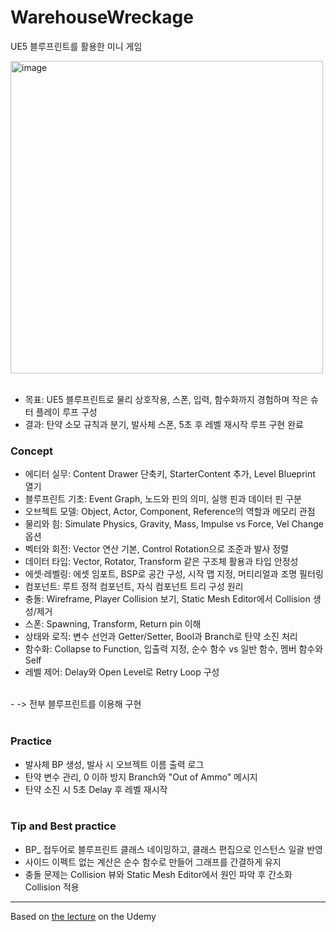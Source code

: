 # WarehouseWreckage
UE5 블루프린트를 활용한 미니 게임



<img width="500" alt="image" src="https://github.com/user-attachments/assets/673ae123-ef13-491e-adc6-61804e065cd1" />
<br><br>

- 목표: UE5 블루프린트로 물리 상호작용, 스폰, 입력, 함수화까지 경험하며 작은 슈터 플레이 루프 구성
- 결과: 탄약 소모 규칙과 분기, 발사체 스폰, 5초 후 레벨 재시작 루프 구현 완료

### Concept

- 에디터 실무: Content Drawer 단축키, StarterContent 추가, Level Blueprint 열기
- 블루프린트 기초: Event Graph, 노드와 핀의 의미, 실행 핀과 데이터 핀 구분
- 오브젝트 모델: Object, Actor, Component, Reference의 역할과 메모리 관점
- 물리와 힘: Simulate Physics, Gravity, Mass, Impulse vs Force, Vel Change 옵션
- 벡터와 회전: Vector 연산 기본, Control Rotation으로 조준과 발사 정렬
- 데이터 타입: Vector, Rotator, Transform 같은 구조체 활용과 타입 안정성
- 에셋·레벨링: 에셋 임포트, BSP로 공간 구성, 시작 맵 지정, 머티리얼과 조명 필터링
- 컴포넌트: 루트 정적 컴포넌트, 자식 컴포넌트 트리 구성 원리
- 충돌: Wireframe, Player Collision 보기, Static Mesh Editor에서 Collision 생성/제거
- 스폰: Spawning, Transform, Return pin 이해
- 상태와 로직: 변수 선언과 Getter/Setter, Bool과 Branch로 탄약 소진 처리
- 함수화: Collapse to Function, 입출력 지정, 순수 함수 vs 일반 함수, 멤버 함수와 Self
- 레벨 제어: Delay와 Open Level로 Retry Loop 구성
<br>
- -> 전부 블루프린트를 이용해 구현
<br><br>

### Practice

- 발사체 BP 생성, 발사 시 오브젝트 이름 출력 로그
- 탄약 변수 관리, 0 이하 방지 Branch와 "Out of Ammo" 메시지
- 탄약 소진 시 5초 Delay 후 레벨 재시작
<br><br>

### Tip and Best practice
- BP_ 접두어로 블루프린트 클래스 네이밍하고, 클래스 편집으로 인스턴스 일괄 반영
- 사이드 이펙트 없는 계산은 순수 함수로 만들어 그래프를 간결하게 유지
- 충돌 문제는 Collision 뷰와 Static Mesh Editor에서 원인 파악 후 간소화 Collision 적용


-----
Based on [the lecture](https://www.udemy.com/course/unrealcourse-korean/?couponCode=KEEPLEARNING) on the Udemy
